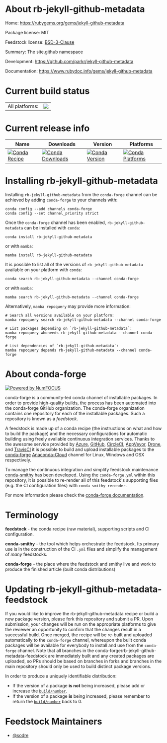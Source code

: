 About rb-jekyll-github-metadata
===============================

Home: https://rubygems.org/gems/jekyll-github-metadata

Package license: MIT

Feedstock license: [BSD-3-Clause](https://github.com/conda-forge/rb-jekyll-github-metadata-feedstock/blob/main/LICENSE.txt)

Summary: The site.github namespace

Development: https://github.com/parkr/jekyll-github-metadata

Documentation: https://www.rubydoc.info/gems/jekyll-github-metadata

Current build status
====================


<table><tr><td>All platforms:</td>
    <td>
      <a href="https://dev.azure.com/conda-forge/feedstock-builds/_build/latest?definitionId=7687&branchName=main">
        <img src="https://dev.azure.com/conda-forge/feedstock-builds/_apis/build/status/rb-jekyll-github-metadata-feedstock?branchName=main">
      </a>
    </td>
  </tr>
</table>

Current release info
====================

| Name | Downloads | Version | Platforms |
| --- | --- | --- | --- |
| [![Conda Recipe](https://img.shields.io/badge/recipe-rb--jekyll--github--metadata-green.svg)](https://anaconda.org/conda-forge/rb-jekyll-github-metadata) | [![Conda Downloads](https://img.shields.io/conda/dn/conda-forge/rb-jekyll-github-metadata.svg)](https://anaconda.org/conda-forge/rb-jekyll-github-metadata) | [![Conda Version](https://img.shields.io/conda/vn/conda-forge/rb-jekyll-github-metadata.svg)](https://anaconda.org/conda-forge/rb-jekyll-github-metadata) | [![Conda Platforms](https://img.shields.io/conda/pn/conda-forge/rb-jekyll-github-metadata.svg)](https://anaconda.org/conda-forge/rb-jekyll-github-metadata) |

Installing rb-jekyll-github-metadata
====================================

Installing `rb-jekyll-github-metadata` from the `conda-forge` channel can be achieved by adding `conda-forge` to your channels with:

```
conda config --add channels conda-forge
conda config --set channel_priority strict
```

Once the `conda-forge` channel has been enabled, `rb-jekyll-github-metadata` can be installed with `conda`:

```
conda install rb-jekyll-github-metadata
```

or with `mamba`:

```
mamba install rb-jekyll-github-metadata
```

It is possible to list all of the versions of `rb-jekyll-github-metadata` available on your platform with `conda`:

```
conda search rb-jekyll-github-metadata --channel conda-forge
```

or with `mamba`:

```
mamba search rb-jekyll-github-metadata --channel conda-forge
```

Alternatively, `mamba repoquery` may provide more information:

```
# Search all versions available on your platform:
mamba repoquery search rb-jekyll-github-metadata --channel conda-forge

# List packages depending on `rb-jekyll-github-metadata`:
mamba repoquery whoneeds rb-jekyll-github-metadata --channel conda-forge

# List dependencies of `rb-jekyll-github-metadata`:
mamba repoquery depends rb-jekyll-github-metadata --channel conda-forge
```


About conda-forge
=================

[![Powered by
NumFOCUS](https://img.shields.io/badge/powered%20by-NumFOCUS-orange.svg?style=flat&colorA=E1523D&colorB=007D8A)](https://numfocus.org)

conda-forge is a community-led conda channel of installable packages.
In order to provide high-quality builds, the process has been automated into the
conda-forge GitHub organization. The conda-forge organization contains one repository
for each of the installable packages. Such a repository is known as a *feedstock*.

A feedstock is made up of a conda recipe (the instructions on what and how to build
the package) and the necessary configurations for automatic building using freely
available continuous integration services. Thanks to the awesome service provided by
[Azure](https://azure.microsoft.com/en-us/services/devops/), [GitHub](https://github.com/),
[CircleCI](https://circleci.com/), [AppVeyor](https://www.appveyor.com/),
[Drone](https://cloud.drone.io/welcome), and [TravisCI](https://travis-ci.com/)
it is possible to build and upload installable packages to the
[conda-forge](https://anaconda.org/conda-forge) [Anaconda-Cloud](https://anaconda.org/)
channel for Linux, Windows and OSX respectively.

To manage the continuous integration and simplify feedstock maintenance
[conda-smithy](https://github.com/conda-forge/conda-smithy) has been developed.
Using the ``conda-forge.yml`` within this repository, it is possible to re-render all of
this feedstock's supporting files (e.g. the CI configuration files) with ``conda smithy rerender``.

For more information please check the [conda-forge documentation](https://conda-forge.org/docs/).

Terminology
===========

**feedstock** - the conda recipe (raw material), supporting scripts and CI configuration.

**conda-smithy** - the tool which helps orchestrate the feedstock.
                   Its primary use is in the construction of the CI ``.yml`` files
                   and simplify the management of *many* feedstocks.

**conda-forge** - the place where the feedstock and smithy live and work to
                  produce the finished article (built conda distributions)


Updating rb-jekyll-github-metadata-feedstock
============================================

If you would like to improve the rb-jekyll-github-metadata recipe or build a new
package version, please fork this repository and submit a PR. Upon submission,
your changes will be run on the appropriate platforms to give the reviewer an
opportunity to confirm that the changes result in a successful build. Once
merged, the recipe will be re-built and uploaded automatically to the
`conda-forge` channel, whereupon the built conda packages will be available for
everybody to install and use from the `conda-forge` channel.
Note that all branches in the conda-forge/rb-jekyll-github-metadata-feedstock are
immediately built and any created packages are uploaded, so PRs should be based
on branches in forks and branches in the main repository should only be used to
build distinct package versions.

In order to produce a uniquely identifiable distribution:
 * If the version of a package **is not** being increased, please add or increase
   the [``build/number``](https://docs.conda.io/projects/conda-build/en/latest/resources/define-metadata.html#build-number-and-string).
 * If the version of a package **is** being increased, please remember to return
   the [``build/number``](https://docs.conda.io/projects/conda-build/en/latest/resources/define-metadata.html#build-number-and-string)
   back to 0.

Feedstock Maintainers
=====================

* [@sodre](https://github.com/sodre/)

